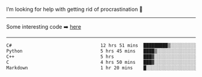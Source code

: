I’m looking for help with getting rid of procrastination 🤔

-----

Some interesting code :arrow_right: [here](https://github.com/zhen8838/playground)

-----

<!--START_SECTION:waka-->

```txt
C#                                 12 hrs 51 mins  █████████▒░░░░░░░░░░░░░░░   37.79 %
Python                             5 hrs 45 mins   ████▒░░░░░░░░░░░░░░░░░░░░   16.93 %
C++                                5 hrs           ███▓░░░░░░░░░░░░░░░░░░░░░   14.72 %
C                                  4 hrs 50 mins   ███▓░░░░░░░░░░░░░░░░░░░░░   14.24 %
Markdown                           1 hr 20 mins    █░░░░░░░░░░░░░░░░░░░░░░░░   03.93 %
```

<!--END_SECTION:waka-->

<!--
**zhen8838/zhen8838** is a ✨ _special_ ✨ repository because its `README.md` (this file) appears on your GitHub profile.

Here are some ideas to get you started:

- 🔭 I’m currently working on ...
- 🌱 I’m currently learning ...
- 👯 I’m looking to collaborate on ...
 ...
- 💬 Ask me about ...
- 📫 How to reach me: ...
- 😄 Pronouns: ...
- ⚡ Fun fact: ...
-->
